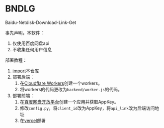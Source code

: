# BNDLG
Baidu-Netdisk-Download-Link-Get

事先声明，本软件：
1. 仅使用百度网盘api
2. 不收集任何用户信息

部署教程：
1. [import](https://github.com/new/import)本仓库
2. 部署后端：
   1. 在[Cloudflare Workers](https://workers.cloudflare.com)创建一个workers。
   2. 将workers的代码更改为`backend/worker.js`的代码。
3. 部署前端：
   1. 在[百度网盘开放平台](https://pan.baidu.com/union/console/applist)创建一个应用并获取AppKey。
   2. 修改`config.py`，将`client_id`改为AppKey，将`api_link`改为后端访问地址
   3. 在[vercel](https://vercel.com)部署
